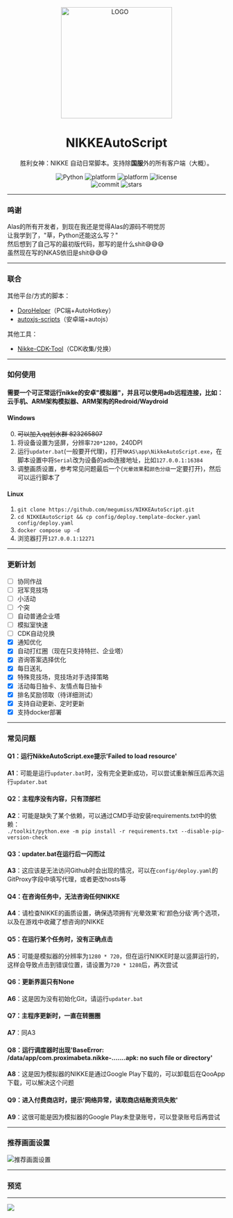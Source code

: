 <div align="center">

<img alt="LOGO" src="./webapp/src/assets/img/Helm.png" width="256" height="256" />

# NIKKEAutoScript

胜利女神：NIKKE 自动日常脚本。支持除**国服**外的所有客户端（大概）。

<p align="center">
  <img alt="Python" src="https://img.shields.io/badge/Python-3776AB?logo=python&logoColor=white">
  <img alt="platform" src="https://img.shields.io/badge/platform-Windows-blueviolet">
  <img alt="platform" src="https://img.shields.io/badge/platform-Docker-blueviolet">
  <img alt="license" src="https://img.shields.io/github/license/megumiss/NIKKEAutoScript">
  <br/>
  <img alt="commit" src="https://img.shields.io/github/commit-activity/m/megumiss/NIKKEAutoScript">
  <img alt="stars" src="https://img.shields.io/github/stars/megumiss/NIKKEAutoScript?style=social">
</p>

</div>

---

### 鸣谢

Alas的所有开发者，到现在我还是觉得Alas的源码不明觉厉  
让我学到了，"草，Python还能这么写？"  
然后想到了自己写的最初版代码，那写的是什么shit😅😅😅  
虽然现在写的NKAS依旧是shit😅😅😅

---

### 联合

其他平台/方式的脚本：
- [DoroHelper](https://github.com/1204244136/DoroHelper)（PC端+AutoHotkey）
- [autoxjs-scripts](https://github.com/Zebartin/autoxjs-scripts)（安卓端+autojs）

其他工具：
- [Nikke-CDK-Tool](https://github.com/Small-tailqwq/Nikke-CDK-Tool)（CDK收集/兑换）

---

### 如何使用

#### 需要一个可正常运行nikke的安卓"模拟器"，并且可以使用adb远程连接，比如：云手机、ARM架构模拟器、ARM架构的Redroid/Waydroid

#### Windows
0. ~~可以加入qq划水群 823265807~~  
1. 将设备设置为竖屏，分辨率`720*1280`，240DPI  
2. 运行`updater.bat`(一般要开代理)，打开`NKAS\app\NikkeAutoScript.exe`，在脚本设置中将`Serial`改为设备的adb连接地址，比如`127.0.0.1:16384`  
3. 调整画质设置，参考常见问题最后一个(`光晕效果`和`颜色分级`一定要打开)，然后可以运行脚本了  

#### Linux
1. `git clone https://github.com/megumiss/NIKKEAutoScript.git`  
2. `cd NIKKEAutoScript && cp config/deploy.template-docker.yaml config/deploy.yaml`  
3. `docker compose up -d`  
4. 浏览器打开`127.0.0.1:12271`  

---

### 更新计划
- [ ] 协同作战
- [ ] 冠军竞技场
- [ ] 小活动
- [ ] 个突
- [ ] 自动普通企业塔
- [ ] 模拟室快速
- [ ] CDK自动兑换
- [x] 通知优化
- [x] 自动打红圈（现在只支持特拦、企业塔）
- [x] 咨询答案选择优化
- [x] 每日送礼
- [x] 特殊竞技场，竞技场对手选择策略
- [x] 活动每日抽卡、友情点每日抽卡
- [x] 排名奖励领取（待详细测试）
- [x] 支持自动更新、定时更新
- [x] 支持docker部署

---

### 常见问题

#### Q1：运行NikkeAutoScript.exe提示'Failed to load resource'
**A1**：可能是运行`updater.bat`时，没有完全更新成功，可以尝试重新解压后再次运行`updater.bat`

#### Q2：主程序没有内容，只有顶部栏
**A2**：可能是缺失了某个依赖，可以通过CMD手动安装requirements.txt中的依赖：  
`./toolkit/python.exe -m pip install -r requirements.txt --disable-pip-version-check`

#### Q3：updater.bat在运行后一闪而过
**A3**：这应该是无法访问Github时会出现的情况，可以在`config/deploy.yaml`的GitProxy字段中填写代理，或者更改hosts等

#### Q4：在咨询任务中，无法咨询任何NIKKE
**A4**：请检查NIKKE的画质设置，确保选项拥有'光晕效果'和'颜色分级'两个选项，以及在游戏中收藏了想咨询的NIKKE

#### Q5：在运行某个任务时，没有正确点击
**A5**：可能是模拟器的分辨率为`1280 * 720`，但在运行NIKKE时是以竖屏运行的，这样会导致点击到错误位置，请设置为`720 * 1280`后，再次尝试

#### Q6：更新界面只有None
**A6**：这是因为没有初始化Git，请运行`updater.bat`

#### Q7：主程序更新时，一直在转圈圈
**A7**：同A3

#### Q8：运行调度器时出现'BaseError: /data/app/com.proximabeta.nikke-.......apk: no such file or directory'
**A8**：这是因为模拟器的NIKKE是通过Google Play下载的，可以卸载后在QooApp下载，可以解决这个问题

#### Q9：进入付费商店时，提示'网络异常，读取商店结账资讯失败'
**A9**：这很可能是因为模拟器的Google Play未登录账号，可以登录账号后再尝试

---

### 推荐画面设置
![推荐画面设置](https://s2.loli.net/2024/05/06/Rjcx7EwWXlbKBot.png)

---

### 预览

---

![](https://profile-counter.glitch.me/megumiss-NIKKEAutoScript/count.svg)